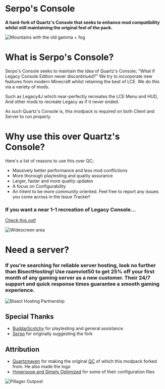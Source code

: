 # Serpo's Console
**A hard-fork of Quartz's Console that seeks to enhance mod compatibility whilst still maintaining the original feel of the pack.**

![Mountains with the old gamma + fog](https://cdn.modrinth.com/data/mIMHT3wf/images/4bffbed4e0f7260c0379c12b088b892d5604ead7.png)

# What is Serpo's Console?
Serpo's Console seeks to maintain the idea of Quartz's Console; "What if Legacy Console Edition never discontinued?"
We try to incorporate new features from modern Minecraft whilst retaining the best of LCE. We do this via a variety of mods.

Such as Legacy4J which near-perfectly recreates the LCE Menu and HUD,
And other mods to recreate Legacy as if it never ended.

As such Quartz's Console is, this modpack is required on both Client and Server to run properly.

# Why use this over Quartz's Console?
Here's a list of reasons to use this over QC;
- Massively better performance and less mod conflictions
- More thorough playtesting and quality assurance
- Larger, faster and more quality updates
- A focus on Configurability
- An Intent to be more community oriented. Feel free to report any issues you come across in the Issue Tracker!

### If you want a near 1-1 recreation of Legacy Console...
[Check this out!](https://modrinth.com/modpack/consoleedition)

![Widescreen area](https://cdn.modrinth.com/data/mIMHT3wf/images/62f031410e0082671da4b48c8efd716cde968174.png)

# Need a server?
### If you're searching for reliable server hosting, look no further than BisectHosting! Use raamviot50 to get 25% off your first month of any gaming server as a new customer. Their 24/7 support and quick response times guarantee a smooth gaming experience.
![Bisect Hosting Partnership](https://www.bisecthosting.com/partners/custom-banners/d6c28caa-43a1-4d76-938a-e18c926d8d85.webp)


## Special Thanks
- [BuddarScotchy](https://modrinth.com/user/buddarscotchy) for playtesting and general assistance
- [Serpo](https://modrinth.com/user/serpo) for originally suggesting the fork

## Attribution
- [Quartzmaven](https://modrinth.com/user/Quartzmaven) for making the original [QC](https://modrinth.com/modpack/quartzs-console-rewritten) of which this modpack forked from. He also made the logo
- [Hypersoop and Simply Optimized](https://modrinth.com/modpack/sop) for some of their configuration files

![Pillager Outpost](https://cdn.modrinth.com/data/mIMHT3wf/images/0ae39b5d42b5c82eabb0c08b82feb135796c1440.png)

